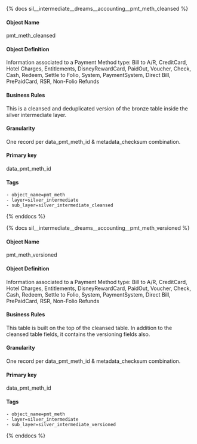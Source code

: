 {% docs sil__intermediate__dreams__accounting__pmt_meth_cleansed %}

#### Object Name
pmt_meth_cleansed

#### Object Definition
Information associated to a Payment Method type: Bill to A/R, CreditCard, Hotel Charges, Entitlements, DisneyRewardCard, PaidOut, Voucher, Check, Cash, Redeem, Settle to Folio, System, PaymentSystem, Direct Bill, PrePaidCard, RSR, Non-Folio Refunds

#### Business Rules
This is a cleansed and deduplicated version of the bronze table inside the silver intermediate layer.

#### Granularity
One record per data_pmt_meth_id & metadata_checksum combination.

#### Primary key
data_pmt_meth_id

#### Tags
    - object_name=pmt_meth
    - layer=silver_intermediate
    - sub_layer=silver_intermediate_cleansed

{% enddocs %}

{% docs sil__intermediate__dreams__accounting__pmt_meth_versioned %}

#### Object Name
pmt_meth_versioned

#### Object Definition
Information associated to a Payment Method type: Bill to A/R, CreditCard, Hotel Charges, Entitlements, DisneyRewardCard, PaidOut, Voucher, Check, Cash, Redeem, Settle to Folio, System, PaymentSystem, Direct Bill, PrePaidCard, RSR, Non-Folio Refunds

#### Business Rules
This table is built on the top of the cleansed table. In addition to the cleansed table fields, it contains the versioning fields also.

#### Granularity
One record per data_pmt_meth_id & metadata_checksum combination.

#### Primary key
data_pmt_meth_id

#### Tags
    - object_name=pmt_meth
    - layer=silver_intermediate
    - sub_layer=silver_intermediate_versioned

{% enddocs %}